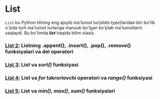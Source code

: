 # List

`List` bu Python tilining eng ajoyib ma'lumot tur(_data type_)laridan biri bo'lib o'zida turli ma'lumot turlariga mansub bo'lgan ko'plab ma'lumotlarni saqlaydi. Bu bo'limda **_list_** haqida bilim olasiz.

### [List 2:](./TUTORIALS/SECTIONS/DataTypes/list/list_2.html) Listning .appent(), .insert(), .pop(), .remove() funksiyalari va del operatori

### [List 3:](./TUTORIALS/SECTIONS/DataTypes/list/list_3.html) List va _sort()_ funksiyasi

### [List 4:](./TUTORIALS/SECTIONS/DataTypes/list/list_4.html) List va _for_ takrorlovchi operatori va _range()_ funksiyasi

### [List 5:](./TUTORIALS/SECTIONS/DataTypes/list/list_5.html) List va _min()_, _max()_, _sum()_ funksiyalari
